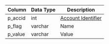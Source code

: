 | Column  | Data Type | Description                      |
| ------- | --------- | -------------------------------- |
| p_accid | int       | [Account Identifier](account.md) |
| p_flag  | varchar   | Name                             |
| p_value | varchar   | Value                            |